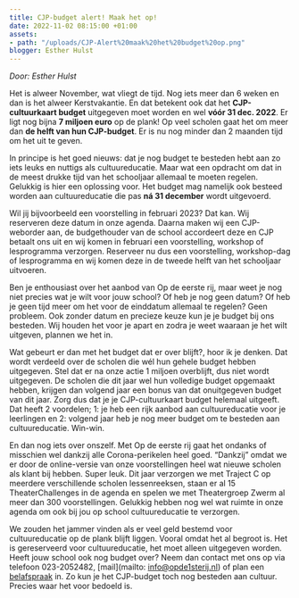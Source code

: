 ```yaml
---
title: CJP-budget alert! Maak het op!
date: 2022-11-02 08:15:00 +01:00
assets:
- path: "/uploads/CJP-Alert%20maak%20het%20budget%20op.png"
blogger: Esther Hulst
---
```


*Door: Esther Hulst*

Het is alweer November, wat vliegt de tijd. Nog iets meer dan 6 weken en dan is het alweer Kerstvakantie. En dat betekent ook dat het **CJP-cultuurkaart budget** uitgegeven moet worden en wel **vóór 31 dec. 2022**. Er ligt nog bijna **7 miljoen euro** op de plank! Op veel scholen gaat het om meer dan **de helft van hun CJP-budget**. Er is nu nog minder dan 2 maanden tijd om het uit te geven.

In principe is het goed nieuws: dat je nog budget te besteden hebt aan zo iets leuks en nuttigs als cultuureducatie. Maar wat een opdracht om dat in de meest drukke tijd van het schooljaar allemaal te moeten regelen. Gelukkig is hier een oplossing voor. Het budget mag namelijk ook besteed worden aan cultuureducatie die pas **ná 31 december** wordt uitgevoerd. 

Wil jij bijvoorbeeld een voorstelling in februari 2023? Dat kan. Wij reserveren deze datum in onze agenda. Daarna maken wij een CJP-weborder aan, de budgethouder van de school accordeert deze en CJP betaalt ons uit en wij komen in februari een voorstelling, workshop of lesprogramma verzorgen. Reserveer nu dus een voorstelling, workshop-dag of lesprogramma en wij komen deze in de tweede helft van het schooljaar uitvoeren. 

Ben je enthousiast over het aanbod van Op de eerste rij, maar weet je nog niet precies wat je wilt voor jouw school? Of heb je nog geen datum? Of heb je geen tijd meer om het voor de einddatum allemaal te regelen? Geen probleem. Ook zonder datum en precieze keuze kun je je budget bij ons besteden. Wij houden het voor je apart en zodra je weet waaraan je het wilt uitgeven, plannen we het in. 

Wat gebeurt er dan met het budget dat er over blijft?, hoor ik je denken. Dat wordt verdeeld over de scholen die wél hun gehele budget hebben uitgegeven. Stel dat er na onze actie 1 miljoen overblijft, dus niet wordt uitgegeven. De scholen die dit jaar wel hun volledige budget opgemaakt hebben, krijgen dan volgend jaar een bonus van dat onuitgegeven budget van dit jaar. Zorg dus dat je je CJP-cultuurkaart budget helemaal uitgeeft. Dat heeft 2 voordelen; 1: je heb een rijk aanbod aan cultuureducatie voor je leerlingen en 2: volgend jaar heb je nog meer budget om te besteden aan cultuureducatie. Win-win.

En dan nog iets over onszelf.
Met Op de eerste rij gaat het ondanks of misschien wel dankzij alle Corona-perikelen heel goed. “Dankzij” omdat we er door de online-versie van onze voorstellingen heel wat nieuwe scholen als klant bij hebben. Super leuk. Dit jaar verzorgen we met Traject C op meerdere verschillende scholen lessenreeksen, staan er al 15 TheaterChallenges in de agenda en spelen we met Theatergroep Zwerm al meer dan 300 voorstellingen. Gelukkig hebben nog wel wat ruimte in onze agenda om ook bij jou op school cultuureducatie te verzorgen.

We zouden het jammer vinden als er veel geld bestemd voor cultuureducatie op de plank blijft liggen. Vooral omdat het al begroot is. Het is gereserveerd voor cultuureducatie, het moet alleen uitgegeven worden.  Heeft jouw school ook nog budget over? Neem dan contact met ons op via telefoon 023-2052482, [mail](mailto: info@opde1sterij.nl) of plan een [belafspraak](https://calendly.com/opde1sterij/bellen-voor-meer-info) in. Zo kun je het CJP-budget toch nog besteden aan cultuur. Precies waar het voor bedoeld is.